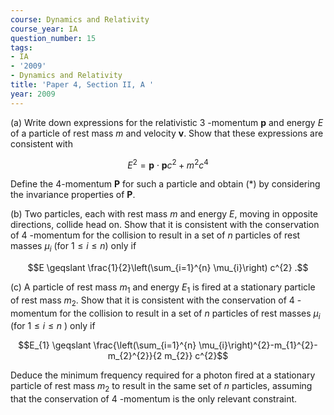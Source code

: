 ```yaml
---
course: Dynamics and Relativity
course_year: IA
question_number: 15
tags:
- IA
- '2009'
- Dynamics and Relativity
title: 'Paper 4, Section II, A '
year: 2009
---
```




(a) Write down expressions for the relativistic 3 -momentum $\mathbf{p}$ and energy $E$ of a particle of rest mass $m$ and velocity $\mathbf{v}$. Show that these expressions are consistent with

$$E^{2}=\mathbf{p} \cdot \mathbf{p} c^{2}+m^{2} c^{4}$$

Define the 4-momentum $\mathbf{P}$ for such a particle and obtain $(*)$ by considering the invariance properties of $\mathbf{P}$.

(b) Two particles, each with rest mass $m$ and energy $E$, moving in opposite directions, collide head on. Show that it is consistent with the conservation of 4 -momentum for the collision to result in a set of $n$ particles of rest masses $\mu_{i}$ (for $\left.1 \leqslant i \leqslant n\right)$ only if

$$E \geqslant \frac{1}{2}\left(\sum_{i=1}^{n} \mu_{i}\right) c^{2} .$$

(c) A particle of rest mass $m_{1}$ and energy $E_{1}$ is fired at a stationary particle of rest mass $m_{2}$. Show that it is consistent with the conservation of 4 -momentum for the collision to result in a set of $n$ particles of rest masses $\mu_{i}$ (for $1 \leqslant i \leqslant n$ ) only if

$$E_{1} \geqslant \frac{\left(\sum_{i=1}^{n} \mu_{i}\right)^{2}-m_{1}^{2}-m_{2}^{2}}{2 m_{2}} c^{2}$$

Deduce the minimum frequency required for a photon fired at a stationary particle of rest mass $m_{2}$ to result in the same set of $n$ particles, assuming that the conservation of 4 -momentum is the only relevant constraint.